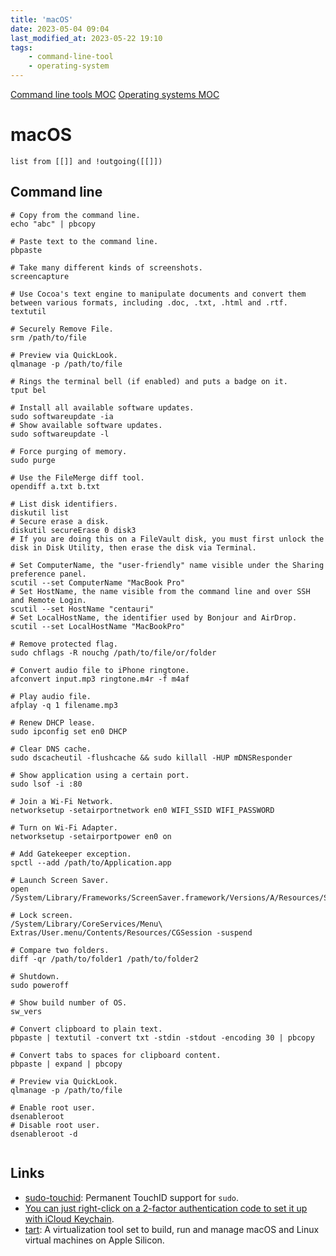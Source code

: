 ```yaml
---
title: 'macOS'
date: 2023-05-04 09:04
last_modified_at: 2023-05-22 19:10
tags:
    - command-line-tool
    - operating-system
---
```


[Command line tools MOC](Command%20line%20tools%20MOC.md)
[Operating systems MOC](Operating%20systems%20MOC.md)

# macOS

```dataview
list from [[]] and !outgoing([[]])
```

## Command line

```shell
# Copy from the command line.
echo "abc" | pbcopy

# Paste text to the command line.
pbpaste

# Take many different kinds of screenshots.
screencapture

# Use Cocoa's text engine to manipulate documents and convert them between various formats, including .doc, .txt, .html and .rtf.
textutil

# Securely Remove File.
srm /path/to/file

# Preview via QuickLook.
qlmanage -p /path/to/file

# Rings the terminal bell (if enabled) and puts a badge on it.
tput bel

# Install all available software updates.
sudo softwareupdate -ia
# Show available software updates.
sudo softwareupdate -l

# Force purging of memory.
sudo purge

# Use the FileMerge diff tool.
opendiff a.txt b.txt

# List disk identifiers.
diskutil list
# Secure erase a disk.
diskutil secureErase 0 disk3
# If you are doing this on a FileVault disk, you must first unlock the disk in Disk Utility, then erase the disk via Terminal.

# Set ComputerName, the "user-friendly" name visible under the Sharing preference panel.
scutil --set ComputerName "MacBook Pro"
# Set HostName, the name visible from the command line and over SSH and Remote Login.
scutil --set HostName "centauri"
# Set LocalHostName, the identifier used by Bonjour and AirDrop.
scutil --set LocalHostName "MacBookPro"

# Remove protected flag.
sudo chflags -R nouchg /path/to/file/or/folder

# Convert audio file to iPhone ringtone.
afconvert input.mp3 ringtone.m4r -f m4af

# Play audio file.
afplay -q 1 filename.mp3

# Renew DHCP lease.
sudo ipconfig set en0 DHCP

# Clear DNS cache.
sudo dscacheutil -flushcache && sudo killall -HUP mDNSResponder

# Show application using a certain port.
sudo lsof -i :80

# Join a Wi-Fi Network.
networksetup -setairportnetwork en0 WIFI_SSID WIFI_PASSWORD

# Turn on Wi-Fi Adapter.
networksetup -setairportpower en0 on

# Add Gatekeeper exception.
spctl --add /path/to/Application.app

# Launch Screen Saver.
open /System/Library/Frameworks/ScreenSaver.framework/Versions/A/Resources/ScreenSaverEngine.app

# Lock screen.
/System/Library/CoreServices/Menu\ Extras/User.menu/Contents/Resources/CGSession -suspend

# Compare two folders.
diff -qr /path/to/folder1 /path/to/folder2

# Shutdown.
sudo poweroff

# Show build number of OS.
sw_vers

# Convert clipboard to plain text.
pbpaste | textutil -convert txt -stdin -stdout -encoding 30 | pbcopy

# Convert tabs to spaces for clipboard content.
pbpaste | expand | pbcopy

# Preview via QuickLook.
qlmanage -p /path/to/file

# Enable root user.
dsenableroot
# Disable root user.
dsenableroot -d


```

## Links

-   [sudo-touchid](https://github.com/artginzburg/sudo-touchid): Permanent TouchID support for `sudo`.
-   [You can just right-click on a 2-factor authentication code to set it up with iCloud Keychain](https://twitter.com/rafahari/status/1456013646144933893).
-   [tart](https://github.com/cirruslabs/tart): A virtualization tool set to build, run and manage macOS and Linux virtual machines on Apple Silicon.

